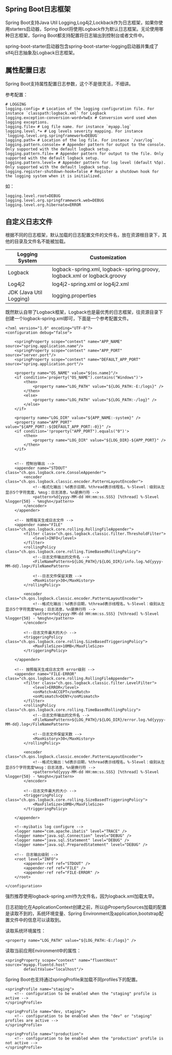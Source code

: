 
## Spring Boot日志框架

Spring Boot支持Java Util Logging,Log4j2,Lockback作为日志框架，如果你使用starters启动器，Spring Boot将使用Logback作为默认日志框架。无论使用哪种日志框架，Spring Boot都支持配置将日志输出到控制台或者文件中。

spring-boot-starter启动器包含spring-boot-starter-logging启动器并集成了slf4j日志抽象及Logback日志框架。

## 属性配置日志

Spring Boot支持属性配置日志参数，这个不是很灵活，不细讲。

参考配置：


```
# LOGGING
logging.config= # Location of the logging configuration file. For instance `classpath:logback.xml` for Logback
logging.exception-conversion-word=%wEx # Conversion word used when logging exceptions.
logging.file= # Log file name. For instance `myapp.log`
logging.level.*= # Log levels severity mapping. For instance `logging.level.org.springframework=DEBUG`
logging.path= # Location of the log file. For instance `/var/log`
logging.pattern.console= # Appender pattern for output to the console. Only supported with the default logback setup.
logging.pattern.file= # Appender pattern for output to the file. Only supported with the default logback setup.
logging.pattern.level= # Appender pattern for log level (default %5p). Only supported with the default logback setup.
logging.register-shutdown-hook=false # Register a shutdown hook for the logging system when it is initialized.
```

如：

```
logging.level.root=DEBUG
logging.level.org.springframework.web=DEBUG
logging.level.org.hibernate=ERROR
```

## 自定义日志文件

根据不同的日志框架，默认加载的日志配置文件的文件名，放在资源根目录下，其他的目录及文件名不能被加载。

Logging System | Customization
--- |---
Logback | logback-spring.xml, logback-spring.groovy, logback.xml or logback.groovy
Log4j2  | log4j2-spring.xml or log4j2.xml
JDK (Java Util Logging) | logging.properties

既然默认自带了Logback框架，Logback也是最优秀的日志框架，往资源目录下创建一个logback-spring.xml即可，下面是一个参考配置文件。

```
<?xml version="1.0" encoding="UTF-8"?>
<configuration debug="false">

	<springProperty scope="context" name="APP_NAME" source="spring.application.name"/>
	<springProperty scope="context" name="APP_PORT" source="server.port"/>
	<springProperty scope="context" name="DEFAULT_APP_PORT" source="spring.application.port"/>

	<property name="OS_NAME" value="${os.name}"/>
	<if condition='property("OS_NAME").contains("Windows")'>
		<then>
			<property name="LOG_PATH" value="${LOG_PATH:-E:/logs}" />
		</then>
		<else>
			<property name="LOG_PATH" value="${LOG_PATH:-/log}" />
		</else>
	</if>    	
    
	<property name="LOG_DIR" value="${APP_NAME:-system}" />
	<property name="APP_PORT" value="${APP_PORT:-${DEFAULT_APP_PORT:-0}}" />
	<if condition='!property("APP_PORT").equals("0")'>
		<then>
			<property name="LOG_DIR" value="${LOG_DIR}-${APP_PORT}" />
		</then>
	</if>

	
	<!-- 控制台输出 -->
	<appender name="STDOUT" class="ch.qos.logback.core.ConsoleAppender">
		<encoder class="ch.qos.logback.classic.encoder.PatternLayoutEncoder">
			<!--格式化输出：%d表示日期，%thread表示线程名，%-5level：级别从左显示5个字符宽度，%msg：日志消息，%n是换行符 -->
			<pattern>%d{yyyy-MM-dd HH:mm:ss.SSS} [%thread] %-5level %logger{50} - %msg%n</pattern>
		</encoder>
	</appender>
	
	<!-- 按照每天生成日志文件 -->
	<appender name="FILE" class="ch.qos.logback.core.rolling.RollingFileAppender">
		<filter class="ch.qos.logback.classic.filter.ThresholdFilter">
			<level>INFO</level>
		</filter>
		<rollingPolicy class="ch.qos.logback.core.rolling.TimeBasedRollingPolicy">
			<!--日志文件输出的文件名 -->
			<FileNamePattern>${LOG_PATH}/${LOG_DIR}/info.log.%d{yyyy-MM-dd}.log</FileNamePattern>
			
			<!--日志文件保留天数 -->
			<MaxHistory>30</MaxHistory>
		</rollingPolicy>
		
		<encoder class="ch.qos.logback.classic.encoder.PatternLayoutEncoder">
			<!--格式化输出：%d表示日期，%thread表示线程名，%-5level：级别从左显示5个字符宽度%msg：日志消息，%n是换行符 -->
			<pattern>%d{yyyy-MM-dd HH:mm:ss.SSS} [%thread] %-5level %logger{50} - %msg%n</pattern>
		</encoder>
		
		<!--日志文件最大的大小 -->
		<triggeringPolicy class="ch.qos.logback.core.rolling.SizeBasedTriggeringPolicy">
			<MaxFileSize>10MB</MaxFileSize>
		</triggeringPolicy>
		
	</appender>
	
	<!-- 按照每天生成日志文件 error级别 -->
	<appender name="FILE-ERROR" class="ch.qos.logback.core.rolling.RollingFileAppender">
		<filter class="ch.qos.logback.classic.filter.LevelFilter">
			<level>ERROR</level>
			<onMatch>ACCEPT</onMatch>
			<onMismatch>DENY</onMismatch>
		</filter>   
		<rollingPolicy class="ch.qos.logback.core.rolling.TimeBasedRollingPolicy">
			<!--日志文件输出的文件名 -->
			<FileNamePattern>${LOG_PATH}/${LOG_DIR}/error.log.%d{yyyy-MM-dd}.log</FileNamePattern>
			
			<!--日志文件保留天数 -->
			<MaxHistory>30</MaxHistory>
		</rollingPolicy>
		
		<encoder class="ch.qos.logback.classic.encoder.PatternLayoutEncoder">
			<!--格式化输出：%d表示日期，%thread表示线程名，%-5level：级别从左显示5个字符宽度%msg：日志消息，%n是换行符 -->
			<pattern>%d{yyyy-MM-dd HH:mm:ss.SSS} [%thread] %-5level %logger{50} - %msg%n</pattern>
		</encoder>
		
		<!--日志文件最大的大小 -->
		<triggeringPolicy class="ch.qos.logback.core.rolling.SizeBasedTriggeringPolicy">
			<MaxFileSize>10MB</MaxFileSize>
		</triggeringPolicy>
		
	</appender>

	<!--myibatis log configure -->
	<logger name="com.apache.ibatis" level="TRACE" />
	<logger name="java.sql.Connection" level="DEBUG" />
	<logger name="java.sql.Statement" level="DEBUG" />
	<logger name="java.sql.PreparedStatement" level="DEBUG" />

	<!-- 日志输出级别 -->
	<root level="INFO">
		<appender-ref ref="STDOUT" />
		<appender-ref ref="FILE" />
		<appender-ref ref="FILE-ERROR" />
	</root>
	
</configuration>
```

强烈推荐使用logback-spring.xml作为文件名，因为logback.xml加载太早。

日志初始化在ApplicationContext创建之前，所以@PropertySources加载的配置是读取不到的，系统环境变量、Spring Environment及application,bootstrap配置文件中的信息可以读取到。

读取系统环境属性：

```
<property name="LOG_PATH" value="${LOG_PATH:-E:/logs}" />
```

读取当前应用Environment中的属性：

```
<springProperty scope="context" name="fluentHost" source="myapp.fluentd.host"
        defaultValue="localhost"/>
```

Spring Boot也支持通过springProfile来加载不同profiles下的配置。

```
<springProfile name="staging">
    <!-- configuration to be enabled when the "staging" profile is active -->
</springProfile>

<springProfile name="dev, staging">
    <!-- configuration to be enabled when the "dev" or "staging" profiles are active -->
</springProfile>

<springProfile name="!production">
    <!-- configuration to be enabled when the "production" profile is not active -->
</springProfile>
```
